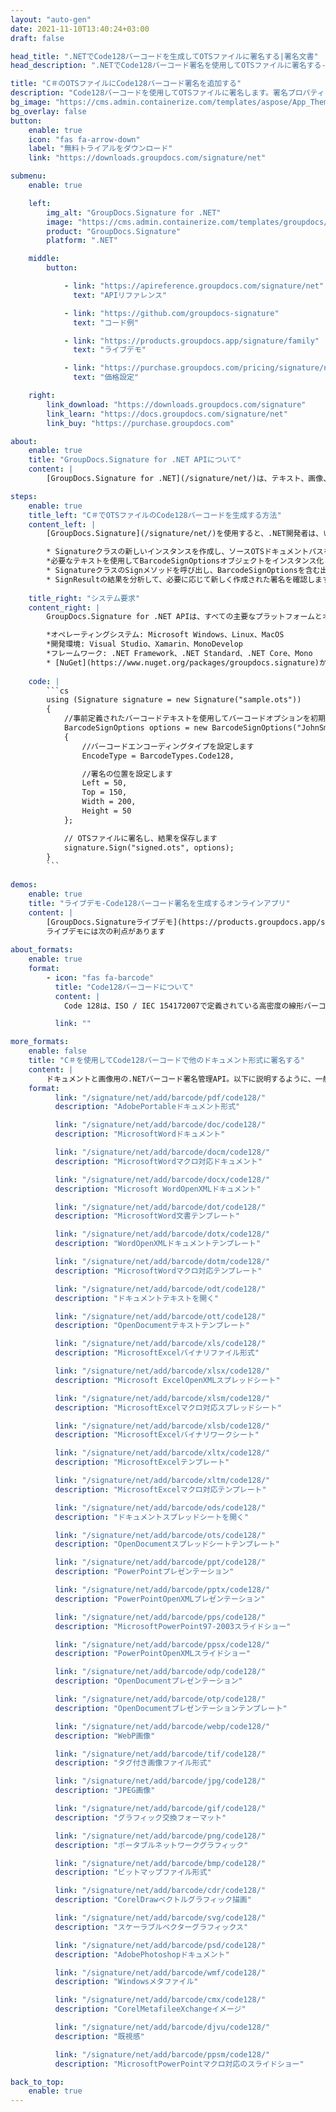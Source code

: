 ```yaml
---
layout: "auto-gen"
date: 2021-11-10T13:40:24+03:00
draft: false

head_title: ".NETでCode128バーコードを生成してOTSファイルに署名する|署名文書"
head_description: ".NETでCode128バーコード署名を使用してOTSファイルに署名する-人気のあるビジネスドキュメントや画像ファイル形式にバーコードを追加します."

title: "C＃のOTSファイルにCode128バーコード署名を追加する"
description: "Code128バーコードを使用してOTSファイルに署名します。署名プロパティを操作し、ニーズに合ったドキュメント内で高度な署名オプションを設定します."
bg_image: "https://cms.admin.containerize.com/templates/aspose/App_Themes/V3/images/bg/header1.png"
bg_overlay: false
button:
    enable: true
    icon: "fas fa-arrow-down"
    label: "無料トライアルをダウンロード"
    link: "https://downloads.groupdocs.com/signature/net"

submenu:
    enable: true

    left:
        img_alt: "GroupDocs.Signature for .NET"
        image: "https://cms.admin.containerize.com/templates/groupdocs/images/product-logos/90x90-noborder/groupdocs-signature-net.png"
        product: "GroupDocs.Signature"
        platform: ".NET"

    middle:
        button:

            - link: "https://apireference.groupdocs.com/signature/net"
              text: "APIリファレンス"

            - link: "https://github.com/groupdocs-signature"
              text: "コード例"

            - link: "https://products.groupdocs.app/signature/family"
              text: "ライブデモ"

            - link: "https://purchase.groupdocs.com/pricing/signature/net"
              text: "価格設定"

    right:
        link_download: "https://downloads.groupdocs.com/signature"
        link_learn: "https://docs.groupdocs.com/signature/net"
        link_buy: "https://purchase.groupdocs.com"

about:
    enable: true
    title: "GroupDocs.Signature for .NET APIについて"
    content: |
        [GroupDocs.Signature for .NET](/signature/net/)は、テキスト、画像、バーコード、スタンプ、フォームフィールド、QRコード、メタデータなどのさまざまな署名タイプを使用してデジタルドキュメントに電子署名するネイティブ.NETAPIです。ユーザーは、PDF、Microsoft Word、Excelワークシート、PowerPointプレゼンテーション、Adobe Photoshop、メタファイル、および画像ファイル形式内のデジタル署名を追加、編集、検証、削除、および検索でき、必要に応じて署名プロパティをカスタマイズするための追加サポートがあります。

steps:
    enable: true
    title_left: "C＃でOTSファイルのCode128バーコードを生成する方法"
    content_left: |
        [GroupDocs.Signature](/signature/net/)を使用すると、.NET開発者は、いくつかの簡単な手順を実行することで、アプリケーション内のOTSファイルにCode128バーコードを簡単に追加できます。

        * Signatureクラスの新しいインスタンスを作成し、ソースOTSドキュメントパスをコンストラクターパラメーターとして渡します。
        *必要なテキストを使用してBarcodeSignOptionsオブジェクトをインスタンス化し、EncodeTypeプロパティをCode128に設定します。
        * SignatureクラスのSignメソッドを呼び出し、BarcodeSignOptionsを含む出力OTSファイル名を渡します。
        * SignResultの結果を分析して、必要に応じて新しく作成された署名を確認します。
        
    title_right: "システム要求"
    content_right: |
        GroupDocs.Signature for .NET APIは、すべての主要なプラットフォームとオペレーティングシステムでサポートされています。以下のコードを実行する前に、システムに次の前提条件がインストールされていることを確認してください。

        *オペレーティングシステム: Microsoft Windows、Linux、MacOS
        *開発環境: Visual Studio、Xamarin、MonoDevelop
        *フレームワーク: .NET Framework、.NET Standard、.NET Core、Mono
        * [NuGet](https://www.nuget.org/packages/groupdocs.signature)からGroupDocs.Signaturefor.NETの最新バージョンをダウンロードします
        
    code: |
        ```cs
        using (Signature signature = new Signature("sample.ots"))
        {
            //事前定義されたバーコードテキストを使用してバーコードオプションを初期化します
            BarcodeSignOptions options = new BarcodeSignOptions("JohnSmith")
            {
                //バーコードエンコーディングタイプを設定します
                EncodeType = BarcodeTypes.Code128,

                //署名の位置を設定します
                Left = 50,
                Top = 150,
                Width = 200,
                Height = 50
            };

            // OTSファイルに署名し、結果を保存します 
            signature.Sign("signed.ots", options);
        }
        ```
        
demos:
    enable: true
    title: "ライブデモ-Code128バーコード署名を生成するオンラインアプリ"
    content: |
        [GroupDocs.Signatureライブデモ](https://products.groupdocs.app/signature/family)サイトにアクセスして、Code128バーコードをOTSファイルに今すぐ追加してください。  
        ライブデモには次の利点があります
        
about_formats:
    enable: true
    format:
        - icon: "fas fa-barcode"
          title: "Code128バーコードについて"
          content: |
            Code 128は、ISO / IEC 154172007で定義されている高密度の線形バーコード記号です。英数字または数字のみのバーコードに使用されます。

          link: ""

more_formats:
    enable: false
    title: "C＃を使用してCode128バーコードで他のドキュメント形式に署名する"
    content: |
        ドキュメントと画像用の.NETバーコード署名管理API。以下に説明するように、一般的なファイル形式のいくつかにバーコード署名を追加します。
    format: 
          link: "/signature/net/add/barcode/pdf/code128/"
          description: "AdobePortableドキュメント形式"

          link: "/signature/net/add/barcode/doc/code128/"
          description: "MicrosoftWordドキュメント"

          link: "/signature/net/add/barcode/docm/code128/"
          description: "MicrosoftWordマクロ対応ドキュメント"

          link: "/signature/net/add/barcode/docx/code128/"
          description: "Microsoft WordOpenXMLドキュメント"

          link: "/signature/net/add/barcode/dot/code128/"
          description: "MicrosoftWord文書テンプレート"

          link: "/signature/net/add/barcode/dotx/code128/"
          description: "WordOpenXMLドキュメントテンプレート"

          link: "/signature/net/add/barcode/dotm/code128/"
          description: "MicrosoftWordマクロ対応テンプレート"       

          link: "/signature/net/add/barcode/odt/code128/"
          description: "ドキュメントテキストを開く"

          link: "/signature/net/add/barcode/ott/code128/"
          description: "OpenDocumentテキストテンプレート"

          link: "/signature/net/add/barcode/xls/code128/"
          description: "MicrosoftExcelバイナリファイル形式"

          link: "/signature/net/add/barcode/xlsx/code128/"
          description: "Microsoft ExcelOpenXMLスプレッドシート"

          link: "/signature/net/add/barcode/xlsm/code128/"
          description: "MicrosoftExcelマクロ対応スプレッドシート"

          link: "/signature/net/add/barcode/xlsb/code128/"
          description: "MicrosoftExcelバイナリワークシート"

          link: "/signature/net/add/barcode/xltx/code128/"
          description: "MicrosoftExcelテンプレート"

          link: "/signature/net/add/barcode/xltm/code128/"
          description: "MicrosoftExcelマクロ対応テンプレート"

          link: "/signature/net/add/barcode/ods/code128/"
          description: "ドキュメントスプレッドシートを開く"

          link: "/signature/net/add/barcode/ots/code128/"
          description: "OpenDocumentスプレッドシートテンプレート"

          link: "/signature/net/add/barcode/ppt/code128/"
          description: "PowerPointプレゼンテーション"

          link: "/signature/net/add/barcode/pptx/code128/"
          description: "PowerPointOpenXMLプレゼンテーション"

          link: "/signature/net/add/barcode/pps/code128/"
          description: "MicrosoftPowerPoint97-2003スライドショー"

          link: "/signature/net/add/barcode/ppsx/code128/"
          description: "PowerPointOpenXMLスライドショー"                              

          link: "/signature/net/add/barcode/odp/code128/"
          description: "OpenDocumentプレゼンテーション"

          link: "/signature/net/add/barcode/otp/code128/"
          description: "OpenDocumentプレゼンテーションテンプレート"

          link: "/signature/net/add/barcode/webp/code128/"
          description: "WebP画像"

          link: "/signature/net/add/barcode/tif/code128/"
          description: "タグ付き画像ファイル形式"

          link: "/signature/net/add/barcode/jpg/code128/"
          description: "JPEG画像"

          link: "/signature/net/add/barcode/gif/code128/"
          description: "グラフィック交換フォーマット"

          link: "/signature/net/add/barcode/png/code128/"
          description: "ポータブルネットワークグラフィック"

          link: "/signature/net/add/barcode/bmp/code128/"
          description: "ビットマップファイル形式"

          link: "/signature/net/add/barcode/cdr/code128/"
          description: "CorelDrawベクトルグラフィック描画"

          link: "/signature/net/add/barcode/svg/code128/"
          description: "スケーラブルベクターグラフィックス"

          link: "/signature/net/add/barcode/psd/code128/"
          description: "AdobePhotoshopドキュメント"

          link: "/signature/net/add/barcode/wmf/code128/"
          description: "Windowsメタファイル"        

          link: "/signature/net/add/barcode/cmx/code128/"
          description: "CorelMetafileeXchangeイメージ"

          link: "/signature/net/add/barcode/djvu/code128/"
          description: "既視感"

          link: "/signature/net/add/barcode/ppsm/code128/"
          description: "MicrosoftPowerPointマクロ対応のスライドショー"

back_to_top:
    enable: true
---
```

